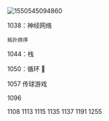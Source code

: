 ![1550545094860](/tmp/1550545094860.png)

1038：神经网络

	拓扑排序

1044：栈

1050：循环 :small_red_triangle:

1057 传球游戏

1096

1108 1113 1115 1135 1137 1191 1255